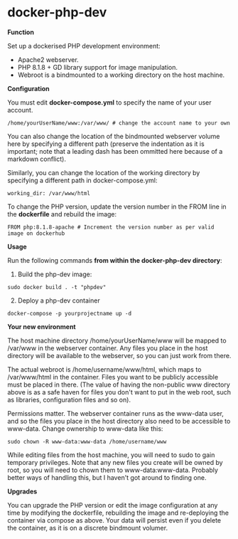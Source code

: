 # docker-php-dev

**Function**

Set up a dockerised PHP development environment:
* Apache2 webserver.
* PHP 8.1.8 + GD library support for image manipulation.
* Webroot is a bindmounted to a working directory on the host machine.

**Configuration**

You must edit **docker-compose.yml** to specify the name of your user account. 

```/home/yourUserName/www:/var/www/ # change the account name to your own```

You can also change the location of the bindmounted webserver volume here by specifying a different path (preserve the indentation as it is important; note that a leading dash has been ommitted here because of a markdown conflict). 

Similarly, you can change the location of the working directory by specifying a different path in docker-compose.yml:

```working_dir: /var/www/html```

To change the PHP version, update the version number in the FROM line in the **dockerfile** and rebuild the image:

```FROM php:8.1.8-apache # Increment the version number as per valid image on dockerhub```
  
**Usage**

Run the following commands **from within the docker-php-dev directory**:

1. Build the php-dev image:

```sudo docker build . -t "phpdev"```

2. Deploy a php-dev container

```docker-compose -p yourprojectname up -d```

**Your new environment**

The host machine directory /home/yourUserName/www will be mapped to /var/www in the webserver container. Any files you place in the host directory will be available to the webserver, so you can just work from there.

The actual webroot is /home/username/www/html, which maps to /var/www/html in the container. Files you want to be publicly accessible must be placed in there. (The 
value of having the non-public www directory above is as a safe haven for files you don't want to put in the web root, such as libraries, configuration files and so on).

Permissions matter. The webserver container runs as the www-data user, and so the files you place in the host directory also need to be accessible to www-data. Change
ownership to www-data like this:

```sudo chown -R www-data:www-data /home/username/www```

While editing files from the host machine, you will need to sudo to gain temporary privileges. Note that any new files you create will be owned by root, so you will need to chown them to www-data:www-data. Probably better ways of handling this, but I haven't got around to finding one.

**Upgrades**

You can upgrade the PHP version or edit the image configuration at any time by modifying the dockerfile, rebuilding the image and re-deploying the container via compose as above. Your data will persist even if you delete the container, as it is on a discrete bindmount volumer.
